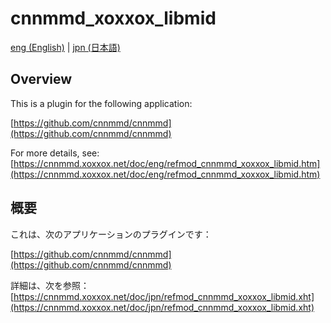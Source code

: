 # cnnmmd_xoxxox_libmid

[eng (English)](#Overview) | [jpn (日本語)](#概要)

## Overview

This is a plugin for the following application:

[https://github.com/cnnmmd/cnnmmd](https://github.com/cnnmmd/cnnmmd)

For more details, see:  
[https://cnnmmd.xoxxox.net/doc/eng/refmod_cnnmmd_xoxxox_libmid.htm](https://cnnmmd.xoxxox.net/doc/eng/refmod_cnnmmd_xoxxox_libmid.htm)

## 概要

これは、次のアプリケーションのプラグインです：

[https://github.com/cnnmmd/cnnmmd](https://github.com/cnnmmd/cnnmmd)

詳細は、次を参照：[https://cnnmmd.xoxxox.net/doc/jpn/refmod_cnnmmd_xoxxox_libmid.xht](https://cnnmmd.xoxxox.net/doc/jpn/refmod_cnnmmd_xoxxox_libmid.xht)